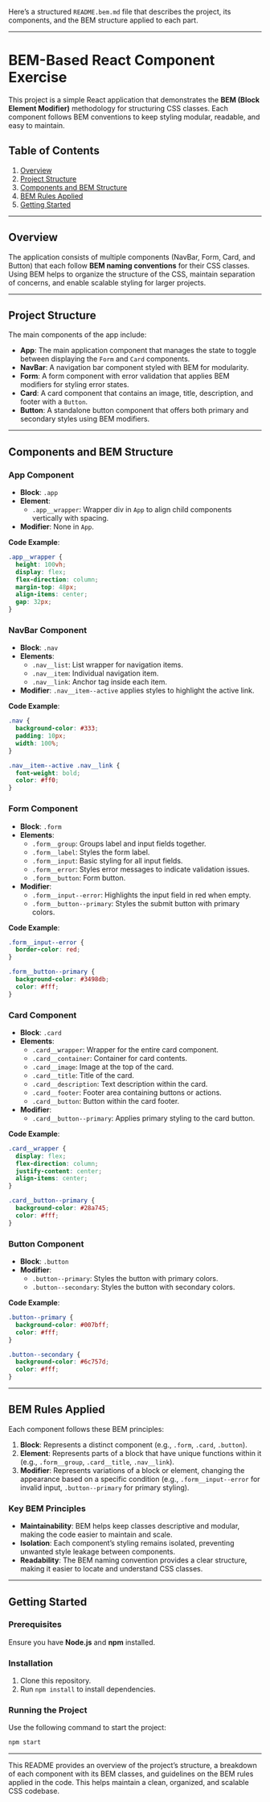 Here’s a structured `README.bem.md` file that describes the project, its components, and the BEM structure applied to each part.

---

# BEM-Based React Component Exercise

This project is a simple React application that demonstrates the **BEM (Block Element Modifier)** methodology for structuring CSS classes. Each component follows BEM conventions to keep styling modular, readable, and easy to maintain.

## Table of Contents

1. [Overview](#overview)
2. [Project Structure](#project-structure)
3. [Components and BEM Structure](#components-and-bem-structure)
4. [BEM Rules Applied](#bem-rules-applied)
5. [Getting Started](#getting-started)

---

## Overview

The application consists of multiple components (NavBar, Form, Card, and Button) that each follow **BEM naming conventions** for their CSS classes. Using BEM helps to organize the structure of the CSS, maintain separation of concerns, and enable scalable styling for larger projects.

---

## Project Structure

The main components of the app include:

- **App**: The main application component that manages the state to toggle between displaying the `Form` and `Card` components.
- **NavBar**: A navigation bar component styled with BEM for modularity.
- **Form**: A form component with error validation that applies BEM modifiers for styling error states.
- **Card**: A card component that contains an image, title, description, and footer with a `Button`.
- **Button**: A standalone button component that offers both primary and secondary styles using BEM modifiers.

---

## Components and BEM Structure

### App Component

- **Block**: `.app`
- **Element**:
  - `.app__wrapper`: Wrapper div in `App` to align child components vertically with spacing.
- **Modifier**: None in `App`.

**Code Example**:
```css
.app__wrapper {
  height: 100vh;
  display: flex;
  flex-direction: column;
  margin-top: 48px;
  align-items: center;
  gap: 32px;
}
```

### NavBar Component

- **Block**: `.nav`
- **Elements**:
  - `.nav__list`: List wrapper for navigation items.
  - `.nav__item`: Individual navigation item.
  - `.nav__link`: Anchor tag inside each item.
- **Modifier**: `.nav__item--active` applies styles to highlight the active link.

**Code Example**:
```css
.nav {
  background-color: #333;
  padding: 10px;
  width: 100%;
}

.nav__item--active .nav__link {
  font-weight: bold;
  color: #ff0;
}
```

### Form Component

- **Block**: `.form`
- **Elements**:
  - `.form__group`: Groups label and input fields together.
  - `.form__label`: Styles the form label.
  - `.form__input`: Basic styling for all input fields.
  - `.form__error`: Styles error messages to indicate validation issues.
  - `.form__button`: Form button.
- **Modifier**:
  - `.form__input--error`: Highlights the input field in red when empty.
  - `.form__button--primary`: Styles the submit button with primary colors.

**Code Example**:
```css
.form__input--error {
  border-color: red;
}

.form__button--primary {
  background-color: #3498db;
  color: #fff;
}
```

### Card Component

- **Block**: `.card`
- **Elements**:
  - `.card__wrapper`: Wrapper for the entire card component.
  - `.card__container`: Container for card contents.
  - `.card__image`: Image at the top of the card.
  - `.card__title`: Title of the card.
  - `.card__description`: Text description within the card.
  - `.card__footer`: Footer area containing buttons or actions.
  - `.card__button`: Button within the card footer.
- **Modifier**:
  - `.card__button--primary`: Applies primary styling to the card button.

**Code Example**:
```css
.card__wrapper {
  display: flex;
  flex-direction: column;
  justify-content: center;
  align-items: center;
}

.card__button--primary {
  background-color: #28a745;
  color: #fff;
}
```

### Button Component

- **Block**: `.button`
- **Modifier**:
  - `.button--primary`: Styles the button with primary colors.
  - `.button--secondary`: Styles the button with secondary colors.

**Code Example**:
```css
.button--primary {
  background-color: #007bff;
  color: #fff;
}

.button--secondary {
  background-color: #6c757d;
  color: #fff;
}
```

---

## BEM Rules Applied

Each component follows these BEM principles:

1. **Block**: Represents a distinct component (e.g., `.form`, `.card`, `.button`).
2. **Element**: Represents parts of a block that have unique functions within it (e.g., `.form__group`, `.card__title`, `.nav__link`).
3. **Modifier**: Represents variations of a block or element, changing the appearance based on a specific condition (e.g., `.form__input--error` for invalid input, `.button--primary` for primary styling).

### Key BEM Principles

- **Maintainability**: BEM helps keep classes descriptive and modular, making the code easier to maintain and scale.
- **Isolation**: Each component’s styling remains isolated, preventing unwanted style leakage between components.
- **Readability**: The BEM naming convention provides a clear structure, making it easier to locate and understand CSS classes.

---

## Getting Started

### Prerequisites

Ensure you have **Node.js** and **npm** installed.

### Installation

1. Clone this repository.
2. Run `npm install` to install dependencies.

### Running the Project

Use the following command to start the project:

```bash
npm start
```

---

This README provides an overview of the project’s structure, a breakdown of each component with its BEM classes, and guidelines on the BEM rules applied in the code. This helps maintain a clean, organized, and scalable CSS codebase.